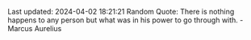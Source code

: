 Last updated: 2024-04-02 18:21:21
Random Quote: There is nothing happens to any person but what was in his power to go through with. - Marcus Aurelius